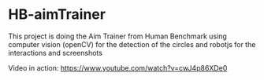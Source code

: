 # HB-aimTrainer

This project is doing the Aim Trainer from Human Benchmark using computer vision (openCV) for the detection of the circles and robotjs for the interactions and screenshots


Video in action:
https://www.youtube.com/watch?v=cwJ4p86XDe0
